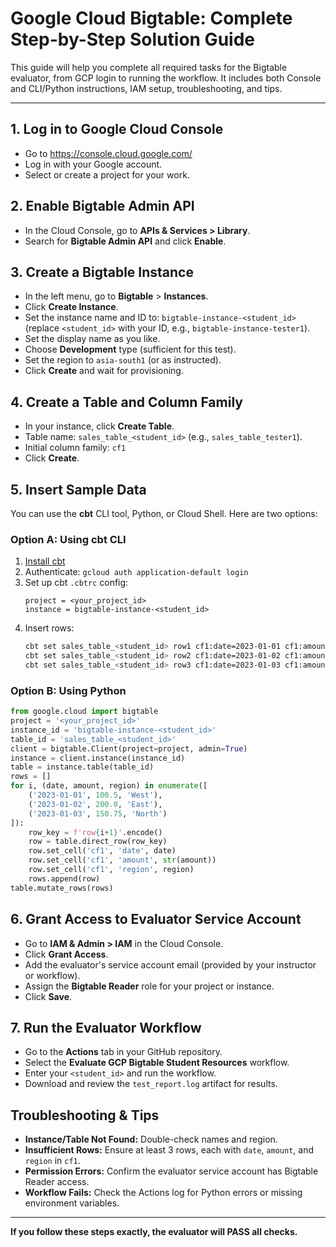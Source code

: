 
# Google Cloud Bigtable: Complete Step-by-Step Solution Guide

This guide will help you complete all required tasks for the Bigtable evaluator, from GCP login to running the workflow. It includes both Console and CLI/Python instructions, IAM setup, troubleshooting, and tips.

---

## 1. Log in to Google Cloud Console
- Go to https://console.cloud.google.com/
- Log in with your Google account.
- Select or create a project for your work.

## 2. Enable Bigtable Admin API
- In the Cloud Console, go to **APIs & Services > Library**.
- Search for **Bigtable Admin API** and click **Enable**.

## 3. Create a Bigtable Instance
- In the left menu, go to **Bigtable** > **Instances**.
- Click **Create Instance**.
- Set the instance name and ID to: `bigtable-instance-<student_id>` (replace `<student_id>` with your ID, e.g., `bigtable-instance-tester1`).
- Set the display name as you like.
- Choose **Development** type (sufficient for this test).
- Set the region to `asia-south1` (or as instructed).
- Click **Create** and wait for provisioning.

## 4. Create a Table and Column Family
- In your instance, click **Create Table**.
- Table name: `sales_table_<student_id>` (e.g., `sales_table_tester1`).
- Initial column family: `cf1`
- Click **Create**.

## 5. Insert Sample Data
You can use the **cbt** CLI tool, Python, or Cloud Shell. Here are two options:

### Option A: Using cbt CLI
1. [Install cbt](https://cloud.google.com/bigtable/docs/cbt-overview#install)
2. Authenticate: `gcloud auth application-default login`
3. Set up cbt `.cbtrc` config:
   ```
   project = <your_project_id>
   instance = bigtable-instance-<student_id>
   ```
4. Insert rows:
   ```sh
   cbt set sales_table_<student_id> row1 cf1:date=2023-01-01 cf1:amount=100.5 cf1:region=West
   cbt set sales_table_<student_id> row2 cf1:date=2023-01-02 cf1:amount=200.0 cf1:region=East
   cbt set sales_table_<student_id> row3 cf1:date=2023-01-03 cf1:amount=150.75 cf1:region=North
   ```

### Option B: Using Python
```python
from google.cloud import bigtable
project = '<your_project_id>'
instance_id = 'bigtable-instance-<student_id>'
table_id = 'sales_table_<student_id>'
client = bigtable.Client(project=project, admin=True)
instance = client.instance(instance_id)
table = instance.table(table_id)
rows = []
for i, (date, amount, region) in enumerate([
	('2023-01-01', 100.5, 'West'),
	('2023-01-02', 200.0, 'East'),
	('2023-01-03', 150.75, 'North')
]):
	row_key = f'row{i+1}'.encode()
	row = table.direct_row(row_key)
	row.set_cell('cf1', 'date', date)
	row.set_cell('cf1', 'amount', str(amount))
	row.set_cell('cf1', 'region', region)
	rows.append(row)
table.mutate_rows(rows)
```

## 6. Grant Access to Evaluator Service Account
- Go to **IAM & Admin > IAM** in the Cloud Console.
- Click **Grant Access**.
- Add the evaluator's service account email (provided by your instructor or workflow).
- Assign the **Bigtable Reader** role for your project or instance.
- Click **Save**.

## 7. Run the Evaluator Workflow
- Go to the **Actions** tab in your GitHub repository.
- Select the **Evaluate GCP Bigtable Student Resources** workflow.
- Enter your `<student_id>` and run the workflow.
- Download and review the `test_report.log` artifact for results.

## Troubleshooting & Tips
- **Instance/Table Not Found:** Double-check names and region.
- **Insufficient Rows:** Ensure at least 3 rows, each with `date`, `amount`, and `region` in `cf1`.
- **Permission Errors:** Confirm the evaluator service account has Bigtable Reader access.
- **Workflow Fails:** Check the Actions log for Python errors or missing environment variables.

---

**If you follow these steps exactly, the evaluator will PASS all checks.**
